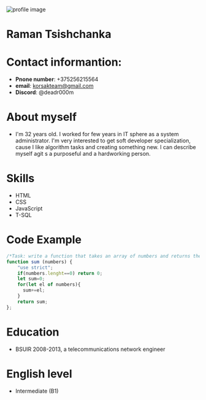 
![profile image](https://sun9-35.userapi.com/impg/6ZGyaADao5wctWmemND4ydPjJK0ualDkuy5KWw/wN7CX4hBL-8.jpg?size=150x150&quality=95&sign=5852da3449df8a510e610b5fcbe786c4&type=album)
# Raman Tsishchanka

# Contact informantion:
- **Pnone number**: +375256215564
- **email**: korsakteam@gmail.com
- **Discord**: @deadr000m


# About myself
- I'm 32 years old. I worked for few years in IT sphere as a system administrator. I'm very interested to get soft developer specialization, cause I like algorithm tasks and creating something new. I can describe myself agit s a purposeful and a hardworking person.


# Skills
- HTML
- CSS
- JavaScript
- T-SQL


# Code Example
```JavaScript
/*Task: write a function that takes an array of numbers and returns the sum of the numbers. The numbers can be negative or non-integer. If the array does not contain any numbers then you should return 0.*/
function sum (numbers) {
    "use strict";
    if(numbers.lenght==0) return 0;
    let sum=0;
    for(let el of numbers){
      sum+=el;
    }      
    return sum;
};

```

# Education
- BSUIR 2008-2013, a telecommunications network engineer


# English level
- Intermediate (B1)